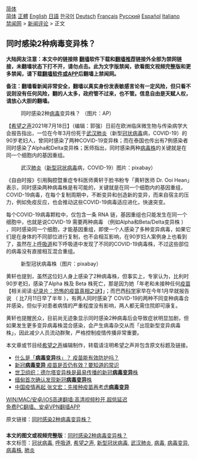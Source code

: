  <!-- 面包屑导航 --> <div class="breadcrumb"><!-- GTranslate: https://gtranslate.io/ -->  <div class="switcher notranslate">  <div class="selected">  <a href="#" onclick="return false;"> 简体</a>  </div>  <div class="option">  <a href="https://www.bannedbook.org" onclick="doGTranslate('zh-CN|zh-CN');jQuery('div.switcher div.selected a').html(jQuery(this).html());return false;" title="简体中文" class="nturl selected"> 简体</a>  <a href="https://www.bannedbook.org/zh-tw/" onclick="doGTranslate('zh-CN|zh-TW');jQuery('div.switcher div.selected a').html(jQuery(this).html());return false;" title="繁體中文" class="nturl"> 正體</a>  <a href="https://www.bannedbook.org/en/" onclick="doGTranslate('zh-CN|en');jQuery('div.switcher div.selected a').html(jQuery(this).html());return false;" title="English" class="nturl"> English</a>  <a href="https://www.bannedbook.org/ja/" onclick="doGTranslate('zh-CN|ja');jQuery('div.switcher div.selected a').html(jQuery(this).html());return false;" title="日本語" class="nturl"> 日語</a>  <a href="https://www.bannedbook.org/ko/" onclick="doGTranslate('zh-CN|ko');jQuery('div.switcher div.selected a').html(jQuery(this).html());return false;" title="한국어" class="nturl"> 한국어</a>  <a href="https://www.bannedbook.org/de/" onclick="doGTranslate('zh-CN|de');jQuery('div.switcher div.selected a').html(jQuery(this).html());return false;" title="Deutsch" class="nturl"> Deutsch</a>  <a href="https://www.bannedbook.org/fr/" onclick="doGTranslate('zh-CN|fr');jQuery('div.switcher div.selected a').html(jQuery(this).html());return false;" title="Français" class="nturl"> Français</a>  <a href="https://www.bannedbook.org/ru/" onclick="doGTranslate('zh-CN|ru');jQuery('div.switcher div.selected a').html(jQuery(this).html());return false;" title="Русский" class="nturl"> Русский</a>  <a href="https://www.bannedbook.org/es/" onclick="doGTranslate('zh-CN|es');jQuery('div.switcher div.selected a').html(jQuery(this).html());return false;" title="Español" class="nturl"> Español</a>  <a href="https://www.bannedbook.org/it/" onclick="doGTranslate('zh-CN|it');jQuery('div.switcher div.selected a').html(jQuery(this).html());return false;" title="Italiano" class="nturl"> Italiano</a>  </div>  </div>      <div class='breadcrumb-sub'><!-- Breadcrumb NavXT 6.3.0 --> <a href="https://www.bannedbook.org/" class="home">禁闻网</a> &gt; <a href="https://www.bannedbook.org/bnews/comments/" class="category">新闻评论</a> &gt; 正文</div></div><h2>同时感染2种病毒变异株？</h2> <p class="notice"><b>大陆网友注意：本文中的链接除 <a href="https://github.com/bannedbook/fanqiang" >翻墙</a>软件下载和<a href="https://github.com/killgcd/justmysocks/blob/master/README.md">翻墙推荐</a>链接外全部为禁网链接，未翻墙状态下打不开，请勿点击。此为文字版禁闻，欲看图文视频完整版和更多禁闻，请下载<a href="https://github.com/bannedbook/fanqiang">翻墙软件或APP</a>后翻墙上禁闻网。</p><p>备注：翻墙看新闻非常安全，翻墙以真实身份发表敏感言论有一定风险，但只看不说则没有任何风险，翻的人太多，政府管不过来，也不管。信息自由是天赋人权，请放心大胆的翻墙。</b></p>  <div class="entry"> <figure><figcaption>同时感染2种<a href="https://www.bannedbook.org/bnews/tag/%e7%97%85%e6%af%92/" class="st_tag internal_tag" rel="tag" title="标签 病毒 下的日志">病毒</a>变异株？ （图片：AP）</figcaption></figure> <p>【<span class='wp_keywordlink_affiliate'><a href="https://www.soundofhope.org" title="希望之声" target="_blank">希望之声</a></span>2021年7月18日】（编辑：郭强）日前在欧洲临床微生物与传染病学大会报告指出，一位在今年3月份死于<a href="https://www.bannedbook.org/bnews/tag/%e6%ad%a6%e6%b1%89%e8%82%ba%e7%82%8e/" class="st_tag internal_tag" rel="tag" title="标签 武汉肺炎 下的日志">武汉肺炎</a>（新型<a href="https://www.bannedbook.org/bnews/tag/%e5%86%a0%e7%8a%b6%e7%97%85%e6%af%92/" class="st_tag internal_tag" rel="tag" title="标签 冠状病毒 下的日志">冠状病毒</a>病，COVID-19）的90岁老妇人，曾同时感染了两种COVID-19变异株；而在泰国也传出有7例感染者同时感染了Alpha和Delta变异株；医师指出，同时感染两种<a href="https://www.bannedbook.org/bnews/tag/%E7%97%85%E6%AF%92%E6%A0%AA/" class="st_tag internal_tag" rel="tag" title="标签 病毒株 下的日志">病毒株</a>的关键就是在同一个细胞内的基因重组。</p> <figure><figcaption>武汉<a href="https://www.bannedbook.org/bnews/tag/%e8%82%ba%e7%82%8e/" class="st_tag internal_tag" rel="tag" title="标签 肺炎 下的日志">肺炎</a>（<a href="https://www.bannedbook.org/bnews/tag/%e6%96%b0%e5%9e%8b%e5%86%a0%e7%8a%b6%e7%97%85%e6%af%92/" class="st_tag internal_tag" rel="tag" title="标签 新型冠状病毒 下的日志">新型冠状病毒</a>病，COVID-19）图片：pixabay）</figcaption></figure> <p>《自由时报》引用胸腔暨重症专科医师黄轩于脸书粉专「黄轩医师 Dr. Ooi Hean」表示，同时感染两种病毒株是有可能的，关键就是在同一个细胞内的基因重组，COVID-19病毒，在每个复制周期中，不断变异和创造新的变异，而来自宿主的压力，例如免疫反应，也会推动这些COVID-19病毒适应进化，快速突变。</p>  <p>每个COVID-19病毒颗粒中，仅包含一条 RNA 链，基因重组也只能发生在同一个细胞中，也就是说COVID-19 需要两种病毒 （例如Alpha和Beta/Delta变异株 ） ，同时感染同一个细胞，才能基因重组，即使一个人感染了多种变异病毒，如果它们是在身体的不同部位进行复制，也不会相互影响，在90岁妇人案例身上也看到了，虽然在上<a href="https://www.bannedbook.org/bnews/tag/%E5%91%BC%E5%90%B8%E9%81%93/" class="st_tag internal_tag" rel="tag" title="标签 呼吸道 下的日志">呼吸道</a>和下呼吸道中发现了不同的COVID-19病毒株，不过这些部位的病毒没有直接相互混合重组。</p> <figure><figcaption>新型冠状病毒株（图片：pixabay）</figcaption></figure> <p>黄轩也提到，虽然这位妇人身上感染了2种病毒株，但事实上，专家认为，比利时90岁老妇，感染了Alpha 株及 Beta 株死亡，那是因为她「年老和未接种任何<span class='wp_keywordlink'><a href="https://www.bannedbook.org/bnews/tculture/20160630/551027.html" title="疫苗" target="_blank">疫苗</a></span>【相关阅读:<a href='https://www.bannedbook.org/bnews/topimagenews/20180408/925060.html' target='_blank'>纪录片：恐怖的疫苗真相之谜</a>】」；而巴西<span class='wp_keywordlink'><a href="https://www.bannedbook.org/forum11/topic309.html" title="禁片：“科学”的棍子" target="_blank">科学</a></span>家早在今年1月早就报告说 （ 比7月11日早了半年 ），有两人同时感染了 COVID-19的两种不同变种病毒合并感染，但似乎对患者病情的严重程度没有影响，两人都无需住院即可康复。</p>  <p>黄轩也提醒民众，目前尚无迹象显示同时感染2种病毒后会导致症状明显加剧，但如果发生更多变异病毒株混合感染，会产生病毒杂交从而「出现新型变异病毒株」，因此减少人员流动群聚，严格控制疫情传播非常重要。</p> <p>本文章或节目经<a href="https://www.bannedbook.org/bnews/tag/%e5%b8%8c%e6%9c%9b%e4%b9%8b%e5%a3%b0/" class="st_tag internal_tag" rel="tag" title="标签 希望之声 下的日志">希望之声</a>编辑制作，转载请注明希望之声并包含原文标题及链接。 </p>  <ul class='op-related-articles' title='相关阅读'> <li><a href='https://www.bannedbook.org/bnews/comments/20210711/1584999.html' target='_blank'>什么是「<b>病毒变异</b>株」？ 疫苗能有效防护吗？</a></li> <li><a href='https://www.bannedbook.org/bnews/cnnews/20210704/1580080.html' target='_blank'>新冠<b>病毒变异</b> 疫苗是否仍有效？要知道的常识</a></li> <li><a href='https://www.bannedbook.org/bnews/baitai/20210626/1574811.html' target='_blank'>世卫组织：德尔塔变异株是最易传播的新冠<b>病毒变异</b>株</a></li> <li><a href='https://www.bannedbook.org/bnews/baitai/20210616/1567772.html' target='_blank'>缅甸首次确认发现新冠<b>病毒变异</b>株</a></li> <li><a href='https://www.bannedbook.org/bnews/cbnews/20210528/1555576.html' target='_blank'>中国疫情再起 张文宏：先接种疫苗再考虑<b>病毒变异</b></a></li> </ul> <p class="texttj"> <a href="https://github.com/bannedbook/fanqiang/wiki/V2ray%E6%9C%BA%E5%9C%BA" target="_blank">WIN/MAC/安卓/iOS高速翻墙:高清视频秒开,超低延迟</a><br/> <a href="https://github.com/bannedbook/fanqiang/wiki/%E7%A6%81%E9%97%BB%E7%BD%91%E5%AE%89%E5%8D%93%E7%BF%BB%E5%A2%99%E6%96%B0%E9%97%BBAPP" target="_blank">免费PC翻墙、安卓VPN翻墙APP</a></p><p>原文链接：<a class="src_link"  href="https://www.soundofhope.org/post/526256" target="_blank">同时感染2种病毒变异株？</a></p> <a name='sharetosocial'></a>  <div style="margin-bottom:5px;padding-bottom:5px;clear:both"> <div id="archive-pix-1" class="banner-ads"> <!-- AuctionX Display platform tag START --> <div id="26318x728x90x621x_ADSLOT2" clicktrack="%%CLICK_URL_ESC%%"></div> <!-- AuctionX Display platform tag END --> </div> <div id="archive-pix-2" class="banner-ads"> <!-- AuctionX Display platform tag START --> <div id="26315x300x250x621x_ADSLOT2" clicktrack="%%CLICK_URL_ESC%%"></div> <!-- AuctionX Display platform tag END --> </div> </div>    <div id="archive-pix-1" class="banner-ads"> <!-- AuctionX Display platform tag START --> <div id="26318x728x90x621x_ADSLOT3" clicktrack="%%CLICK_URL_ESC%%"></div> <!-- AuctionX Display platform tag END --> </div> <div><b>本文的图文或视频完整版</b>：<a href='https://www.bannedbook.org/bnews/comments/20210718/1589501.html'>同时感染2种病毒变异株？</a></div>  </div><!--END ENTRY--> <div class="postfooter"> <div>本文标签：<a href="https://www.bannedbook.org/bnews/tag/%e5%86%a0%e7%8a%b6%e7%97%85%e6%af%92/" rel="tag">冠状病毒</a>, <a href="https://www.bannedbook.org/bnews/tag/%E5%91%BC%E5%90%B8%E9%81%93/" rel="tag">呼吸道</a>, <a href="https://www.bannedbook.org/bnews/tag/%e5%b8%8c%e6%9c%9b%e4%b9%8b%e5%a3%b0/" rel="tag">希望之声</a>, <a href="https://www.bannedbook.org/bnews/tag/%e6%96%b0%e5%9e%8b%e5%86%a0%e7%8a%b6%e7%97%85%e6%af%92/" rel="tag">新型冠状病毒</a>, <a href="https://www.bannedbook.org/bnews/tag/%e6%ad%a6%e6%b1%89%e8%82%ba%e7%82%8e/" rel="tag">武汉肺炎</a>, <a href="https://www.bannedbook.org/bnews/tag/%e7%97%85%e6%af%92/" rel="tag">病毒</a>, <a href="https://www.bannedbook.org/bnews/tag/%E7%97%85%E6%AF%92%E5%8F%98%E5%BC%82/" rel="tag">病毒变异</a>, <a href="https://www.bannedbook.org/bnews/tag/%E7%97%85%E6%AF%92%E6%A0%AA/" rel="tag">病毒株</a>, <a href="https://www.bannedbook.org/bnews/tag/%e8%82%ba%e7%82%8e/" rel="tag">肺炎</a></div>  </div><!--END POSTFOOTER--> 